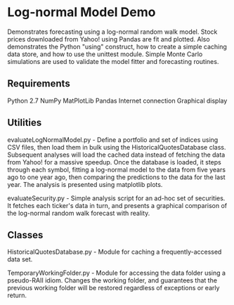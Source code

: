 Log-normal Model Demo
=====================

Demonstrates forecasting using a log-normal random walk model. Stock prices downloaded from Yahoo! using Pandas are fit and plotted. Also demonstrates the Python "using" construct, how to create a simple caching data store, and how to use the unittest module. Simple Monte Carlo simulations are used to validate the model fitter and forecasting routines.

Requirements
------------
Python 2.7
NumPy
MatPlotLib
Pandas
Internet connection
Graphical display

Utilities
--------

evaluateLogNormalModel.py - Define a portfolio and set of indices using CSV files, then load them in bulk using the HistoricalQuotesDatabase class. Subsequent analyses will load the cached data instead of fetching the data from Yahoo! for a massive speedup. Once the database is loaded, it steps through each symbol, fitting a log-normal model to the data from five years ago to one year ago, then comparing the predictions to the data for the last year. The analysis is presented using matplotlib plots.

evaluateSecurity.py - Simple analysis script for an ad-hoc set of securities. It fetches each ticker's data in turn, and presents a graphical comparison of the log-normal random walk forecast with reality.

Classes
-------

HistoricalQuotesDatabase.py - Module for caching a frequently-accessed data set.

TemporaryWorkingFolder.py - Module for accessing the data folder using a pseudo-RAII idiom. Changes the working folder, and guarantees that the previous working folder will be restored regardless of exceptions or early return.
